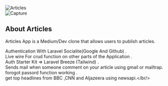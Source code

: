 ![Articles](https://user-images.githubusercontent.com/25201331/216792462-d009f5f7-2d0c-460e-a2de-5e4c2d40e229.JPG)<br/>
![Capture](https://user-images.githubusercontent.com/25201331/216792837-5712a6db-d667-4f88-93e2-3d54d47f1096.JPG)






## About Articles


Articles App is a Medium/Dev clone that allows users to publish articles.

Authentication With Laravel Socialite(Google And Github) .<br/>
Live wire For crud function on other parts of the Application .<br/>
Auth Starter Kit => Laravel Breeze (Tailwind) .<br/>
Sends mail when someone comment on your article using gmail or mailtrap. <br/>
forogot passord function working .<br/>
get top headlines from BBC ,CNN and Aljazeera using newsapi.</br/>

